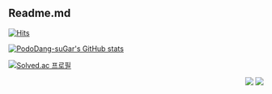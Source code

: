 ## Readme.md

[![Hits](https://hits.seeyoufarm.com/api/count/incr/badge.svg?url=https%3A%2F%2Fgithub.com%2FPodoDang-suGar%2FPodoDang-suGar%2Fblob%2Fmain%2FREADME.md&count_bg=%23555555&title_bg=%23323232&icon=&icon_color=%23FFFFFF&title=hits&edge_flat=false)](https://hits.seeyoufarm.com)

[![PodoDang-suGar's GitHub stats](https://github-readme-stats.vercel.app/api?username=PodoDang-suGar&show_icons=true&theme=radical)](https://github.com/anuraghazra/github-readme-stats)


[![Solved.ac 프로필](http://mazassumnida.wtf/api/v2/generate_badge?boj=pododang041209)](https://solved.ac/{handle})

<p align="right">
<a href="https://www.notion.so/Notion-35f012c3dac44635b7aa6fa67f440e5d?pvs=4"><img src="https://img.shields.io/badge/My Notion-white?style=flat-square&logo=Notion&logoColor=black&link=https://www.notion.so/Notion-35f012c3dac44635b7aa6fa67f440e5d?pvs=4"/></a>
<a href="https://www.instagram.com/u._.chaning/" target="_blank"><img src="https://img.shields.io/badge/Instagram-white?style=flat-square&logo=Instagram&logoColor=E4405F"/></a>
